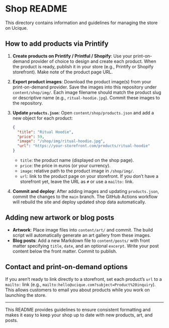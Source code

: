# Shop README

This directory contains information and guidelines for managing the store on Ucique.

## How to add products via Printify

1. **Create products on Printify / Printful / Shopify**: Use your print-on-demand provider of choice to design and create each product. When the product is ready, publish it in your store (e.g., Printify or Shopify storefront). Make note of the product page URL.
2. **Export product images**: Download the product image(s) from your print-on-demand provider. Save the images into this repository under `content/shop/img/`. Each image filename should match the product slug or descriptive name (e.g., `ritual-hoodie.jpg`). Commit these images to the repository.
3. **Update `products.json`**: Open `content/shop/products.json` and add a new object for each product:
   ```json
   {
     "title": "Ritual Hoodie",
     "price": 59,
     "image": "/shop/img/ritual-hoodie.jpg",
     "url": "https://your-storefront.com/products/ritual-hoodie"
   }
   ```
   
   - `title`: the product name (displayed on the shop page).
   - `price`: the price in euros (or your currency).
   - `image`: relative path to the product image in `/shop/img/`.
   - `url`: link to the product page on your storefront. If you don’t have a storefront yet, leave the URL as `#` or use a `mailto:` link.

4. **Commit and deploy**: After adding images and updating `products.json`, commit the changes to the `main` branch. The GitHub Actions workflow will rebuild the site and deploy updated shop data automatically.

## Adding new artwork or blog posts

- **Artwork**: Place image files into `content/art/` and commit. The build script will automatically generate an art gallery from these images.
- **Blog posts**: Add a new Markdown file to `content/posts/` with front matter specifying `title`, `date`, and an optional `excerpt`. Write your post content below the front matter. Commit to publish.

## Contact and print-on-demand options

If you aren’t ready to link directly to a storefront, set each product’s `url` to a `mailto:` link (e.g., `mailto:hello@ucique.com?subject=Product%20inquiry`). This allows customers to email you about products while you work on launching the store.

---

This README provides guidelines to ensure consistent formatting and makes it easy to keep your shop up to date with new products, art, and posts.
